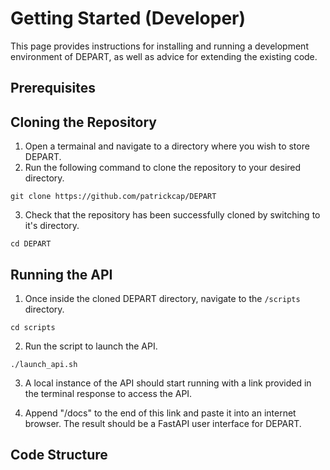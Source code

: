 # Getting Started (Developer)

This page provides instructions for installing and running a development environment of DEPART, as well as advice for extending the existing code.

## Prerequisites

## Cloning the Repository

1. Open a termainal and navigate to a directory where you wish to store DEPART.
2. Run the following command to clone the repository to your desired directory.

```
git clone https://github.com/patrickcap/DEPART
```

3. Check that the repository has been successfully cloned by switching to it's directory.
```
cd DEPART
```

## Running the API
1. Once inside the cloned DEPART directory, navigate to the ```/scripts``` directory.
```
cd scripts
```
2. Run the script to launch the API.
```
./launch_api.sh
```
3. A local instance of the API should start running with a link provided in the terminal response to access the API.

4. Append "/docs" to the end of this link and paste it into an internet browser. The result should be a FastAPI user interface for DEPART.

## Code Structure
